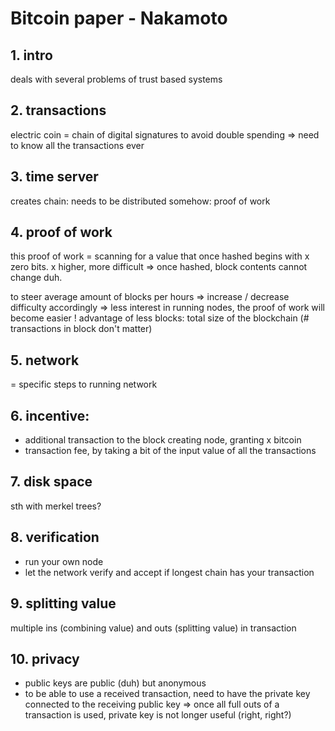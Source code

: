 # Bitcoin paper - Nakamoto

## 1. intro
deals with several problems of trust based systems

## 2. transactions

electric coin = chain of digital signatures
to avoid double spending => need to know all the transactions ever

## 3. time server
creates chain: needs to be distributed somehow: proof of work

## 4. proof of work 
this proof of work = scanning for a value that once hashed begins with x zero bits. x higher, more difficult
=> once hashed, block contents cannot change duh. 

to steer average amount of blocks per hours => increase / decrease difficulty accordingly => less interest in running nodes, the proof of work will become easier
! advantage of less blocks: total size of the blockchain (# transactions in block don't matter) 

## 5. network
= specific steps to running network

## 6. incentive: 
- additional transaction to the block creating node, granting x bitcoin
- transaction fee, by taking a bit of the input value of all the transactions

## 7. disk space 
sth with merkel trees? 

## 8. verification
- run your own node
- let the network verify and accept if longest chain has your transaction

## 9. splitting value
multiple ins (combining value) and outs (splitting value) in transaction

## 10. privacy
- public keys are public (duh) but anonymous
- to be able to use a received transaction, need to have the private key connected to the receiving public key => once all full outs of a transaction is used, private key is not longer useful (right, right?) 


